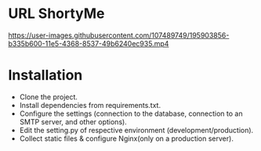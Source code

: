 # URL ShortyMe




https://user-images.githubusercontent.com/107489749/195903856-b335b600-11e5-4368-8537-49b6240ec935.mp4



# Installation
* Clone the project.
* Install dependencies from requirements.txt.
* Configure the settings (connection to the database, connection to an SMTP server, and other options).
* Edit the setting.py of respective environment (development/production).
* Collect static files & configure Nginx(only on a production server).
